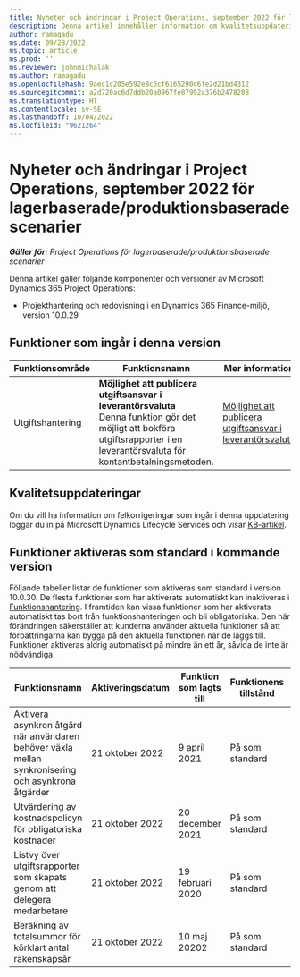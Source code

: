 ```yaml
---
title: Nyheter och ändringar i Project Operations, september 2022 för lagerbaserade/produktionsbaserade scenarier
description: Denna artikel innehåller information om kvalitetsuppdateringarna som är tillgängliga i september 2022-versionen av Microsoft Dynamics 365 Project Operations för lager-/produktionsbaserade scenarier.
author: ramagadu
ms.date: 09/28/2022
ms.topic: article
ms.prod: ''
ms.reviewer: johnmichalak
ms.author: ramagadu
ms.openlocfilehash: 9aec1c205e592e8c6cf6165290c6fe2d21bd4312
ms.sourcegitcommit: a2d720ac6d7ddb20a0967fe87992a376b2478208
ms.translationtype: HT
ms.contentlocale: sv-SE
ms.lasthandoff: 10/04/2022
ms.locfileid: "9621264"
---
```

# <a name="whats-new-or-changed-in-project-operations-september-2022-for-stockedproduction-based-scenarios"></a>Nyheter och ändringar i Project Operations, september 2022 för lagerbaserade/produktionsbaserade scenarier

_**Gäller för:** Project Operations för lagerbaserade/produktionsbaserade scenarier_

Denna artikel gäller följande komponenter och versioner av Microsoft Dynamics 365 Project Operations:

- Projekthantering och redovisning i en Dynamics 365 Finance-miljö, version 10.0.29

## <a name="features-included-in-this-release"></a>Funktioner som ingår i denna version

| Funktionsområde | Funktionsnamn | Mer information |
| --- | --- | --- |
| Utgiftshantering | **Möjlighet att publicera utgiftsansvar i leverantörsvaluta**<br>Denna funktion gör det möjligt att bokföra utgiftsrapporter i en leverantörsvaluta för kontantbetalningsmetoden. | [Möjlighet att publicera utgiftsansvar i leverantörsvaluta](/dynamics365/project-operations/expense/posting-expense-reports#enable-the-ability-to-post-expense-liability-in-vendor-currency-for-cash-payment-method-feature) |

## <a name="quality-updates"></a>Kvalitetsuppdateringar

Om du vill ha information om felkorrigeringar som ingår i denna uppdatering loggar du in på Microsoft Dynamics Lifecycle Services och visar [KB-artikel](https://fix.lcs.dynamics.com/Issue/Details?bugId=726559).

## <a name="features-turned-on-by-default-in-upcoming-release"></a>Funktioner aktiveras som standard i kommande version

Följande tabeller listar de funktioner som aktiveras som standard i version 10.0.30. De flesta funktioner som har aktiverats automatiskt kan inaktiveras i [Funktionshantering](/dynamics365/fin-ops-core/fin-ops/get-started/feature-management/feature-management-overview). I framtiden kan vissa funktioner som har aktiverats automatiskt tas bort från funktionshanteringen och bli obligatoriska. Den här förändringen säkerställer att kunderna använder aktuella funktioner så att förbättringarna kan bygga på den aktuella funktionen när de läggs till. Funktioner aktiveras aldrig automatiskt på mindre än ett år, såvida de inte är nödvändiga.

| Funktionsnamn | Aktiveringsdatum | Funktion som lagts till | Funktionens tillstånd | Modul |
| --- | --- | --- |--- |--- |
| Aktivera asynkron åtgärd när användaren behöver växla mellan synkronisering och asynkrona åtgärder | 21 oktober 2022 | 9 april 2021 | På som standard | Utgiftshantering |
| Utvärdering av kostnadspolicyn för obligatoriska kostnader | 21 oktober 2022 | 20 december 2021 | På som standard | Utgiftshantering |
| Listvy över utgiftsrapporter som skapats genom att delegera medarbetare | 21 oktober 2022 | 19 februari 2020 | På som standard | Utgiftshantering |
| Beräkning av totalsummor för körklart antal räkenskapsår | 21 oktober 2022 | 10 maj 20202 | På som standard | Utgiftshantering |
